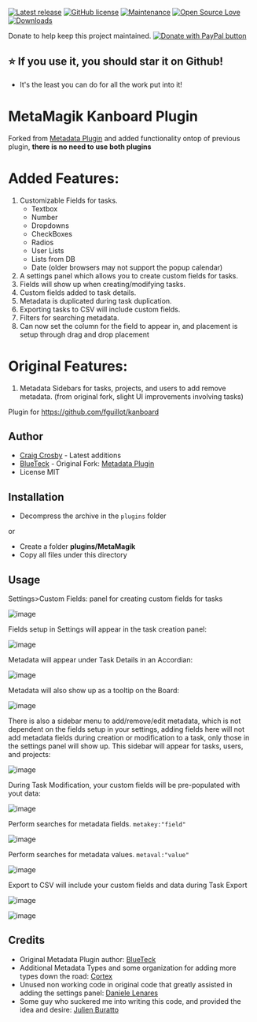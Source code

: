[![Latest release](https://img.shields.io/github/release/creecros/MetaMagik.svg)](https://github.com/creecros/MetaMagik/releases)
[![GitHub license](https://img.shields.io/github/license/Naereen/StrapDown.js.svg)](https://github.com/creecros/MetaMagik/blob/master/LICENSE)
[![Maintenance](https://img.shields.io/badge/Maintained%3F-yes-green.svg)](https://github.com/creecros/MetaMagik/graphs/contributors)
[![Open Source Love](https://badges.frapsoft.com/os/v1/open-source.svg?v=103)]()
[![Downloads](https://img.shields.io/github/downloads/creecros/MetaMagik/total.svg)](https://github.com/creecros/MetaMagik/releases)

Donate to help keep this project maintained.
<a href="https://www.paypal.com/cgi-bin/webscr?cmd=_s-xclick&hosted_button_id=SEGNEVQFXHXGW&source=url">
<img src="https://www.paypalobjects.com/en_US/i/btn/btn_donate_SM.gif" border="0" name="submit" title="PayPal - The safer, easier way to pay online!" alt="Donate with PayPal button" /></a>

## :star: If you use it, you should star it on Github! 
- It's the least you can do for all the work put into it!

MetaMagik Kanboard Plugin
==========================

Forked from [Metadata Plugin](https://github.com/BlueTeck/kanboard_plugin_metadata) and added functionality ontop of previous plugin, **there is no need to use both plugins**

Added Features:
================

1. Customizable Fields for tasks. 
   - Textbox
   - Number
   - Dropdowns
   - CheckBoxes
   - Radios
   - User Lists
   - Lists from DB
   - Date (older browsers may not support the popup calendar)
2. A settings panel which allows you to create custom fields for tasks.
3. Fields will show up when creating/modifying tasks.
4. Custom fields added to task details.
5. Metadata is duplicated during task duplication.
6. Exporting tasks to CSV will include custom fields.
7. Filters for searching metadata.
8. Can now set the column for the field to appear in, and placement is setup through drag and drop placement

Original Features:
==================

1. Metadata Sidebars for tasks, projects, and users to add remove metadata. (from original fork, slight UI improvements involving tasks)


Plugin for https://github.com/fguillot/kanboard

Author
------

- [Craig Crosby](https://github.com/creecros) - Latest additions
- [BlueTeck](https://github.com/BlueTeck) - Original Fork: [Metadata Plugin](https://github.com/BlueTeck/kanboard_plugin_metadata)
- License MIT

Installation
------------

- Decompress the archive in the `plugins` folder

or

- Create a folder **plugins/MetaMagik**
- Copy all files under this directory


Usage
------------

Settings>Custom Fields: panel for creating custom fields for tasks

![image](https://user-images.githubusercontent.com/26339368/48794160-2187e000-ecc7-11e8-89de-c2c83bde5425.png)

Fields setup in Settings will appear in the task creation panel:

![image](https://user-images.githubusercontent.com/26339368/48794210-48dead00-ecc7-11e8-9731-2eb57ef8f226.png)

Metadata will appear under Task Details in an Accordian:

![image](https://user-images.githubusercontent.com/26339368/48794118-fe5d3080-ecc6-11e8-844b-af76a71d7249.png)

Metadata will also show up as a tooltip on the Board:

![image](https://user-images.githubusercontent.com/26339368/45580741-a4716200-b862-11e8-92ab-1cd8d4783273.png)

There is also a sidebar menu to add/remove/edit metadata, which is not dependent on the fields setup in your settings, adding fields here will not add metadata fields during creation or modification to a task, only those in the settings panel will show up. This sidebar will appear for tasks, users, and projects:

![image](https://user-images.githubusercontent.com/26339368/45580785-15187e80-b863-11e8-8c04-94e05dc2e7f8.png)

During Task Modification, your custom fields will be pre-populated with yout data:

![image](https://user-images.githubusercontent.com/26339368/45580810-5c067400-b863-11e8-8c27-1e040d4974f5.png)

Perform searches for metadata fields. `metakey:"field"`

![image](https://user-images.githubusercontent.com/26339368/45580859-08e0f100-b864-11e8-8d96-bcb682398681.png)

Perform searches for metadata values. `metaval:"value"`

![image](https://user-images.githubusercontent.com/26339368/45580850-e51dab00-b863-11e8-96e3-c8ff832e70a2.png)

Export to CSV will include your custom fields and data during Task Export

![image](https://user-images.githubusercontent.com/26339368/45769838-c2e2af00-bc0e-11e8-95b6-34c23876f03f.png)

![image](https://user-images.githubusercontent.com/26339368/45769796-af374880-bc0e-11e8-9587-83ab717da733.png)


Credits
------------

* Original Metadata Plugin author: [BlueTeck](https://github.com/BlueTeck)
* Additional Metadata Types and some organization for adding more types down the road: [Cortex](https://github.com/ncortex)
* Unused non working code in original code that greatly assisted in adding the settings panel: [Daniele Lenares](https://github.com/dnlnrs)
* Some guy who suckered me into writing this code, and provided the idea and desire: [Julien Buratto](https://github.com/TheCloud)




